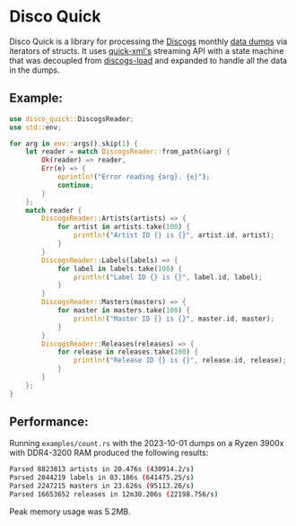 # Disco Quick

Disco Quick is a library for processing the [Discogs](https://www.discogs.com) monthly [data dumps](http://www.discogs.com/data/) via iterators of structs. It uses [quick-xml's](https://github.com/tafia/quick-xml) streaming API with a state machine that was decoupled from [discogs-load](https://github.com/DylanBartels/discogs-load) and expanded to handle all the data in the dumps.

## Example:

```rust
use disco_quick::DiscogsReader;
use std::env;

for arg in env::args().skip(1) {
    let reader = match DiscogsReader::from_path(&arg) {
        Ok(reader) => reader,
        Err(e) => {
            eprintln!("Error reading {arg}. {e}");
            continue;
        }
    };
    match reader {
        DiscogsReader::Artists(artists) => {
            for artist in artists.take(100) {
                println!("Artist ID {} is {}", artist.id, artist);
            }
        }
        DiscogsReader::Labels(labels) => {
            for label in labels.take(100) {
                println!("Label ID {} is {}", label.id, label);
            }
        }
        DiscogsReader::Masters(masters) => {
            for master in masters.take(100) {
                println!("Master ID {} is {}", master.id, master);
            }
        }
        DiscogsReader::Releases(releases) => {
            for release in releases.take(100) {
                println!("Release ID {} is {}", release.id, release);
            }
        }
    };
}
```

## Performance:

Running `examples/count.rs` with the 2023-10-01 dumps on a Ryzen 3900x with DDR4-3200 RAM produced the following results:

```bash
Parsed 8823813 artists in 20.476s (430914.2/s)
Parsed 2044219 labels in 03.186s (641475.25/s)
Parsed 2247215 masters in 23.626s (95113.26/s)
Parsed 16653652 releases in 12m30.206s (22198.756/s)
```

Peak memory usage was 5.2MB.
